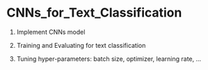 # CNNs_for_Text_Classification

1. Implement CNNs model

2. Training and Evaluating for text classification 

3. Tuning hyper-parameters: batch size, optimizer, learning rate, ... 
